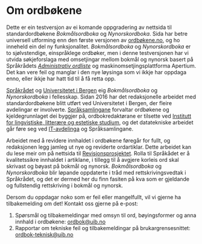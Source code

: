 # Om ordbøkene
Dette er ein testversjon av ei komande oppgradering av nettsida til standardordbøkene _Bokmålsordboka_ og _Nynorskordboka_. Sida har betre universell utforming enn den første versjonen av [ordbøkene.no](https://ordbokene.no/), og ho inneheld ein del ny funksjonalitet. _Bokmålsordboka_ og _Nynorskordboka_ er to sjølvstendige, einspråklege ordbøker, men i denne testversjonen har vi utvida søkjeforslaga med omsetjingar mellom bokmål og nynorsk basert på Språkrådets [_Administrativ ordliste_](https://www.sprakradet.no/sprakhjelp/Skriverad/Nynorskhjelp/administrativ-ordliste/) og maskinomsetjingsplattforma Apertium. Det kan vere feil og manglar i den nye løysinga som vi ikkje har oppdaga enno, eller ikkje har hatt tid til å få retta opp. 

[Språkrådet](https://www.sprakradet.no/) og [Universitetet i Bergen](https://www.uib.no/) eig _Bokmålsordboka_ og _Nynorskordboka_ i fellesskap. Sidan 2016 har det redaksjonelle arbeidet med standardordbøkene blitt utført ved Universitetet i Bergen, der fleire avdelingar er involverte. [Språksamlingane](https://www.uib.no/ub/spesialsamlingene/160666/om-spr%C3%A5ksamlingane) forvaltar ordbøkene og kjeldegrunnlaget dei byggjer på, ordbokredaktørane er tilsette ved [Institutt for lingvistiske, litterære og estetiske studium](https://www.uib.no/lle), og det datatekniske arbeidet går føre seg ved [IT-avdelinga](https://www.uib.no/it) og Språksamlingane. 

Arbeidet med å revidere innhaldet i ordbøkene føregår for fullt, og redaksjonen legg jamleg ut nye og reviderte ordartiklar. Dette arbeidet kan du lese meir om på nettsida til [Revisjonsprosjektet](https://www.uib.no/lle/revisjonsprosjektet). Rolla til Språkådet er å kvalitetssikre innhaldet i artiklane, i tillegg til å avgjere korleis ord skal skrivast og bøyast på bokmål og nynorsk. _Bokmålsordboka_ og _Nynorskordboka_ blir løpande oppdaterte i tråd med rettskrivingsvedtak i Språkrådet, og det er dermed her du finn fasiten på kva som er gjeldande og fullstendig rettskriving i bokmål og nynorsk.

Dersom du oppdagar noko som er feil eller mangelfullt, vil vi gjerne ha tilbakemelding om det! Kontakt oss gjerne på e-post: 

1. Spørsmål og tilbakemeldingar med omsyn til ord, bøyingsformer og anna innhald i ordbøkene: [ordbok@uib.no](mailto:ordbok@uib.no)
2. Rapportar om tekniske feil og tilbakemeldingar på brukargrensesnittet: [ordbok-teknisk@uib.no](mailto:ordbok-teknisk@uib.no)